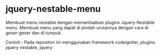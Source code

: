 # jquery-nestable-menu

Membuat menu nestable dengan memanfaatkan plugins Jquery Nestable menu.
Membuat menu yang dapat di pindah urutannya dengan cara di geser-geser dan di tumpuk.

Contoh :
Pada repositori ini menggunakan framework codeigniter, plugins jquery nestable, jquery
